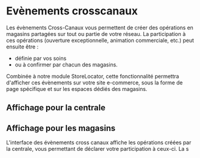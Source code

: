 # Evènements crosscanaux

Les évènements Cross-Canaux vous permettent de créer des opérations en magasins partagées sur tout ou partie de votre réseau. La participation à ces opérations (ouverture exceptionnelle, animation commerciale, etc.) peut ensuite être :

- définie par vos soins
- ou à confirmer par chacun des magasins.

Combinée à notre module StoreLocator, cette fonctionnalité permettra d'afficher ces évènements sur votre site e-commerce, sous la forme de page spécifique et sur les espaces dédiés des magasins.

## Affichage pour la centrale


## Affichage pour les magasins

L'interface des évènements cross canaux affiche les opérations créées par la centrale, vous permettant de déclarer votre participation à ceux-ci. La s
